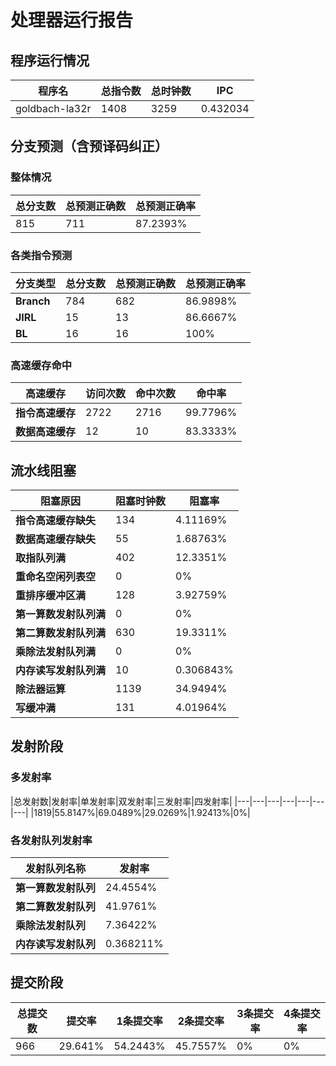 # 处理器运行报告
## 程序运行情况
|程序名|总指令数|总时钟数|IPC|
|---|---|---|---|
|goldbach-la32r|1408|3259|0.432034|

## 分支预测（含预译码纠正）
### 整体情况
|总分支数|总预测正确数|总预测正确率|
|---|---|---|
|815|711|87.2393%|

### 各类指令预测
|分支类型|总分支数|总预测正确数|总预测正确率|
|---|---|---|---|
|**Branch**| 784 | 682 | 86.9898%|
|**JIRL**| 15 | 13 | 86.6667%|
|**BL**| 16 | 16 | 100%|

### 高速缓存命中
|高速缓存|访问次数|命中次数|命中率|
|---|---|---|---|
|**指令高速缓存**| 2722 | 2716 | 99.7796%|
|**数据高速缓存**| 12 | 10 | 83.3333%|
## 流水线阻塞
|阻塞原因|阻塞时钟数|阻塞率|
|---|---|---|
|**指令高速缓存缺失**| 134 | 4.11169%|
|**数据高速缓存缺失**| 55 | 1.68763%|
|**取指队列满**| 402 | 12.3351%|
|**重命名空闲列表空**|0 | 0%|
|**重排序缓冲区满**|128 | 3.92759%|
|**第一算数发射队列满**|0 | 0%|
|**第二算数发射队列满**|630 | 19.3311%|
|**乘除法发射队列满**|0 | 0%|
|**内存读写发射队列满**|10 | 0.306843%|
|**除法器运算**|1139 | 34.9494%|
|**写缓冲满**|131 | 4.01964%|

## 发射阶段
### 多发射率
|总发射数|发射率|单发射率|双发射率|三发射率|四发射率|
|---|---|---|---|---|---|---|
|1819|55.8147%|69.0489%|29.0269%|1.92413%|0%|

### 各发射队列发射率
|发射队列名称|发射率|
|---|---|
|**第一算数发射队列**|24.4554%|
|**第二算数发射队列**|41.9761%|
|**乘除法发射队列**|7.36422%|
|**内存读写发射队列**|0.368211%|

## 提交阶段
|总提交数|提交率|1条提交率|2条提交率|3条提交率|4条提交率|
|---|---|---|---|---|---|
|966|29.641%|54.2443%|45.7557%|0%|0%|

